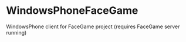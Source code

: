 WindowsPhoneFaceGame
====================

WindowsPhone client for FaceGame project (requires FaceGame server running)
